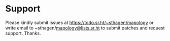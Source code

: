 # Support

Please kindly submit issues at https://todo.sr.ht/~sthagen/mapology or write email to ~sthagen/mapology@lists.sr.ht to submit patches and request support. Thanks.
